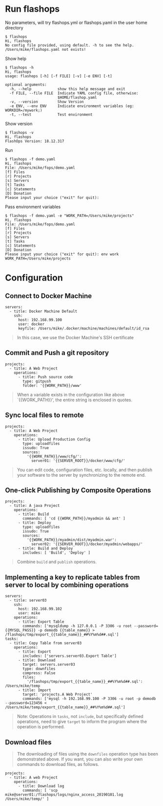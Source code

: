 # Run flashops

No parameters, will try flashops.yml or flashops.yaml in the user home directory

	$ flashops
	Hi, flashops
	No config file provided, using default. -h to see the help.
	/Users/mike/flashops.yaml not exists!

Show help

	$ flashops -h
	Hi, flashops
	usage: flashops [-h] [-f FILE] [-v] [-e ENV] [-t]

	optional arguments:
	  -h, --help            show this help message and exit
	  -f FILE, --file FILE  Indicate YAML config file, otherwise:
	                        $HOME/flashop.yaml
	  -v, --version         Show Version
	  -e ENV, --env ENV     Indicate environment variables (eg: WORKDIR=/mywork;)
	  -t, --test            Test environment

Show version

	$ flashops -v
	Hi, flashops
	FlashOps Version: 18.12.317

Run

	$ flashops -f demo.yaml
	Hi, flashops
	File: /Users/mike/fops/demo.yaml
	[f] Files
	[r] Projects
	[s] Servers
	[t] Tasks
	[c] Statements
	[D] Donation
	Please input your choice ("exit" for quit):

Pass environment variables

	$ flashops -f demo.yaml -e "WORK_PATH=/Users/mike/projects"
	Hi, flashops
	File: /Users/mike/fops/demo.yaml
	[f] Files
	[r] Projects
	[s] Servers
	[t] Tasks
	[c] Statements
	[D] Donation
	Please input your choice ("exit" for quit): env work
	WORK_PATH=/Users/mike/projects

# Configuration

## Connect to Docker Machine

	servers:
	  - title: Docker Machine Default
	    ssh:
	      host: 192.168.99.100
	      user: docker
	      keyfile: /Users/mike/.docker/machine/machines/default/id_rsa

> In this case, we use the Docker Machine's SSH certificate

## Commit and Push a git repository

	projects:
	  - title: A Web Project
	    operations:
	      - title: Push source code
	        type: gitpush
	        folder: '{{WORK_PATH}}/www'

> When a variable exists in the configuration like above `{{WORK_PATH}}', the entire string is enclosed in quotes.

## Sync local files to remote

	projects:
	  - title: A Web Project
	    operations:
	      - title: Upload Production Config
	        type: uploadfiles
	        issudo: True
	        sources:
	          '{{WORK_PATH}}/www/cfg/':
	            server01: '{{SERVER_ROOT}}/docker/www/cfg/'

> You can edit code, configuration files, etc. locally, and then publish your software to the server by synchronizing to the remote end.

## One-click Publishing by Composite Operations

	projects:
	  - title: A java Project
	    operations:
	      - title: Build
	        commands: [ 'cd {{WORK_PATH}}/myadmin && ant' ]
	      - title: Deploy
	        type: uploadfiles
	        issudo: True
	        sources:
	          '{{WORK_PATH}}/myadmin/dist/myadmin.war':
	            server02: '{{SERVER_ROOT}}/docker/myadmin/webapps/'
	      - title: Build and Deploy
	        includes: [ 'Build', 'Deploy' ]

> Combine `build` and `publish` operations.

## Implementing a key to replicate tables from server to local by combining operations

	servers:
	  - title: server03
	    ssh:
	      host: 192.168.99.102
	      user: mike
	    operations:
	      - title: Export Table
	        commands: ['mysqldump -h 127.0.0.1 -P 3306 -u root --password={{MYSQL_PASS}} -p demodb {{table_name}} > /flashops/tmp/export_{{table_name}}_##%Y%m%d##.sql']
	tasks:
	  - title: Copy Table from server03
	    operations:
	      - title: Export
	        includes: ['servers.server03.Export Table']
	      - title: Download
	        target: servers.server03
	        type: downfiles
	        compress: False
	        files:
	          '/flashops/tmp/export_{{table_name}}_##%Y%m%d##.sql': /Users/mike/temp
	      - title: Import
	        target: 'projects.A Web Project'
	        commands: ['mysql -h 192.168.99.100 -P 3306 -u root -p demodb --password=123456 < /Users/mike/temp/export_{{table_name}}_##%Y%m%d##.sql']

> Note: Operations in `tasks`, not `include`, but specifically defined operations, need to give `target` to inform the program where the operation is performed.

## Download files

> The downloading of files using the `downfiles` operation type has been demonstrated above. If you want, you can also write your own commands to download files, as follows.

	projects:
	  - title: A web Project
	    operations:
	      - title: Download log
	        commands: [ 'scp mike@server01:/flashops/logs/nginx_access_20190101.log /Users/mike/temp/' ]

